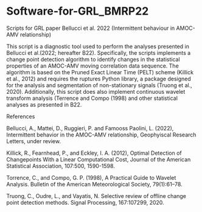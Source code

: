 # Software-for-GRL_BMRP22
Scripts for GRL paper Bellucci et al. 2022 (Intermittent behaviour in AMOC-AMV relationship)  

This script is a diagnostic tool used to perform the analyses presented in Bellucci et al.(2022; hereafter B22).
Specifically, the scripts implements a change point detection algorithm to identify changes in the statistical
properties of an AMOC-AMV moving correlation data sequence. The algorithm is based on the Pruned Exact Linear Time
(PELT) scheme (Killick et al., 2012) and requires the ruptures Python library, a package designed for the analysis
and segmentation of non-stationary signals (Truong et al., 2020). 
Additionally, this script does also implement continuous wavelet transform analysis (Terrence and Compo (1998) and 
other statistical analyses as presented in B22.

References

Bellucci, A., Mattei, D., Ruggieri, P. and Famooss Paolini, L. (2022), Intermittent behavior in the AMOC-AMV relationship,
Geophyiscal Research Letters, under review.

Killick, R., Fearnhead, P., and Eckley, I. A. (2012), Optimal Detection of Changepoints With a Linear Computational Cost, 
Journal of the American Statistical Association, 107:500, 1590-1598.

Torrence, C., and Compo, G. P. (1998), A Practical Guide to Wavelet Analysis. 
Bulletin of the American Meteorological Society, 79(1):61–78.

Truong, C., Oudre, L., and Vayatis, N. Selective review of offline change point detection methods. 
Signal Processing, 167:107299, 2020.  
